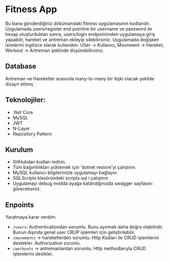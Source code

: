 # Fitness App

Bu bana gönderdiğiniz dökümandaki fitness uygulamasının kodlarıdır. Uygulamada users/register end pointine bir username ve password ile hesap oluşturduktan sonra, users/login endpointinden uygulamaya giriş yapabilir, hareket ve antreman ekleyip silebilirsiniz.
Uygulamada değişken isimlerini ingilizce olarak kullandım. USer -> Kullanıcı, Movmeent -> Hareket, Workout -> Antreman şeklinde düşünebilirsiniz.

## Database
Antreman ve Hareketler arasında many-to-many bir ilişki olacak şekilde dizayn ettimç

## Teknolojiler:
* .Net Core
* MySQL
* JWT
* N-Layer
* Repository Pattern

## Kurulum

* GitHubdan kodları indirin.
* Tüm  bağımlılıkları yüklemek için 'dotnet restore'yi çalıştırın.
* MySQL kullanıcı bilgilerinizle uygulamayı bağlayın.
* SQLScripts klasöründeki scripts.sql i çalıştırın
* Uygulamayı debug modda ayağa kaldırdığınızda swagger sayfasını göreceksiniz. 

## Enpoints
Yaratmaya karar verdim:
* `/users`: Authenticationdan sorumlu. Bunu ayırmak daha doğru olabilirdir. Bunun dışında genel user CRUP işlemleri için geliştirilebilir.
* `/movements` -> hareketlerden sorumlu. Http Kodları ile CRUD işlemlerini destekler. Authorization zorunlu.
* `/workouts` -> antremanlardan sorumlu. Http methodlarıyla CRUD işlemlerini destkler. 

